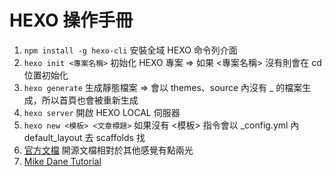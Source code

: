 # HEXO 操作手冊

1. `npm install -g hexo-cli` 安裝全域 HEXO 命令列介面
2. `hexo init <專案名稱>` 初始化 HEXO 專案 => 如果 <專案名稱> 沒有則會在 cd 位置初始化
3. `hexo generate` 生成靜態檔案 => 會以 themes、source 內沒有 _ 的檔案生成，所以首頁也會被重新生成
4. `hexo server` 開啟 HEXO LOCAL 伺服器
5. `hexo new <模板> <文章標題>` 如果沒有 <模板> 指令會以 _config.yml 內 default_layout 去 scaffolds 找
6. [官方文檔](https://hexo.io/zh-tw/docs/) 開源文檔相對於其他感覺有點兩光
7. [Mike Dane Tutorial](https://www.youtube.com/watch?v=Kt7u5kr_P5o&list=PLLAZ4kZ9dFpOMJR6D25ishrSedvsguVSm&ab_channel=MikeDane)
